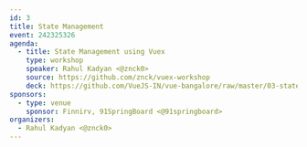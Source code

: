 ```yaml
---
id: 3
title: State Management
event: 242325326
agenda:
  - title: State Management using Vuex
    type: workshop
    speaker: Rahul Kadyan <@znck0>
    source: https://github.com/znck/vuex-workshop
    deck: https://github.com/VueJS-IN/vue-bangalore/raw/master/03-state-management/decks/state-management.pdf
sponsors:
  - type: venue
    sponsor: Finnirv, 91SpringBoard <@91springboard>
organizers:
  - Rahul Kadyan <@znck0>
---
```


<EventPage />
